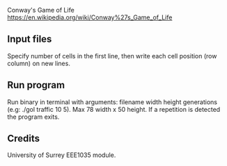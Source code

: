 Conway's Game of Life
https://en.wikipedia.org/wiki/Conway%27s_Game_of_Life

Input files
-----------
Specify number of cells in the first line, then write each cell position (row column) on new lines.

Run program
-----------
Run binary in terminal with arguments: filename width height generations (e.g: ./gol traffic 10 5).
Max 78 width x 50 height.
If a repetition is detected the program exits.

Credits
-----------
University of Surrey EEE1035 module.

